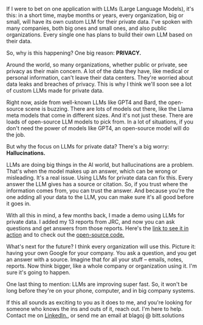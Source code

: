 <p>
<p>
<p>If I were to bet on one application with LLMs (Large Language Models), it's this: in a short time, maybe months or years, every organization, big or small, will have its own custom LLM for their private data. I've spoken with many companies, both big ones and small ones, and also public organizations. Every single one has plans to build their own LLM based on their data. </p>

<p>So, why is this happening? One big reason: <strong>PRIVACY. </strong></p>
<p>
Around the world, so many organizations, whether public or private, see privacy as their main concern. A lot of the data they have, like medical or personal information, can't leave their data centers. They're worried about data leaks and breaches of privacy. This is why I think we'll soon see a lot of custom LLMs made for private data.
</p>

<p>
Right now, aside from well-known LLMs like GPT4 and Bard, the open-source scene is buzzing. There are lots of models out there, like the Llama meta models that come in different sizes. And it's not just these. There are loads of open-source LLM models to pick from. In a lot of situations, if you don't need the power of models like GPT4, an open-source model will do the job.</p>

<p>
But why the focus on LLMs for private data?
There's a big worry:<strong> Hallucinations.</strong></p>

<p>
LLMs are doing big things in the AI world, but hallucinations are a problem. That's when the model makes up an answer, which can be wrong or misleading. It's a real issue.
Using LLMs for private data can fix this. Every answer the LLM gives has a source or citation. So, if you trust where the information comes from, you can trust the answer. And because you're the one adding all your data to the LLM, you can make sure it's all good before it goes in.
</p>
<p>
With all this in mind, a few months back, I made a demo using LLMs for private data. I added my 13 reports from JRC, and now you can ask questions and get answers from those reports. Here's the <a href="https://urchin-app-u7744.ondigitalocean.app/qa/question/">link to see it in action</a> and to check out the <a href="https://github.com/deblagoj/LLMs-QA-Citations">open-source code.</a>
</p>
What's next for the future? I think every organization will use this. Picture it: having your own Google for your company. You ask a question, and you get an answer with a source. Imagine that for all your stuff – emails, notes, reports. Now think bigger, like a whole company or organization using it. I'm sure it's going to happen.
</p>
<p>
One last thing to mention: LLMs are improving super fast. So, it won't be long before they're on your phone, computer, and in big company systems.
</p>
<p>
If this all sounds as exciting to you as it does to me, and you're looking for someone who knows the ins and outs of it, reach out. I'm here to help. Contact me on <a href="https://www.linkedin.com/in/blagojdelipetrev/">LinkedIn.</a>, or send me an email at blagoj @ bitt.solutions 
</p>
